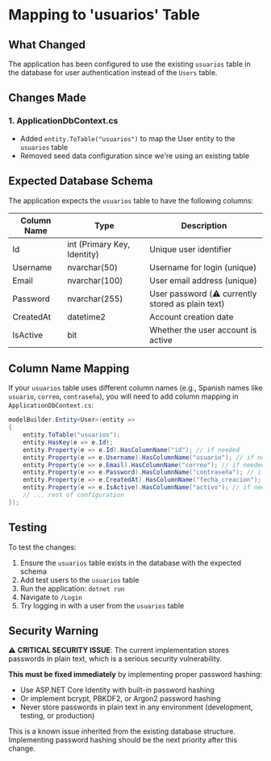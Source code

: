 # Mapping to 'usuarios' Table

## What Changed

The application has been configured to use the existing `usuarios` table in the database for user authentication instead of the `Users` table.

## Changes Made

### 1. ApplicationDbContext.cs
- Added `entity.ToTable("usuarios")` to map the User entity to the `usuarios` table
- Removed seed data configuration since we're using an existing table

## Expected Database Schema

The application expects the `usuarios` table to have the following columns:

| Column Name | Type | Description |
|------------|------|-------------|
| Id | int (Primary Key, Identity) | Unique user identifier |
| Username | nvarchar(50) | Username for login (unique) |
| Email | nvarchar(100) | User email address (unique) |
| Password | nvarchar(255) | User password (⚠️ currently stored as plain text) |
| CreatedAt | datetime2 | Account creation date |
| IsActive | bit | Whether the user account is active |

## Column Name Mapping

If your `usuarios` table uses different column names (e.g., Spanish names like `usuario`, `correo`, `contraseña`), you will need to add column mapping in `ApplicationDbContext.cs`:

```csharp
modelBuilder.Entity<User>(entity =>
{
    entity.ToTable("usuarios");
    entity.HasKey(e => e.Id);
    entity.Property(e => e.Id).HasColumnName("id"); // if needed
    entity.Property(e => e.Username).HasColumnName("usuario"); // if needed
    entity.Property(e => e.Email).HasColumnName("correo"); // if needed
    entity.Property(e => e.Password).HasColumnName("contraseña"); // if needed
    entity.Property(e => e.CreatedAt).HasColumnName("fecha_creacion"); // if needed
    entity.Property(e => e.IsActive).HasColumnName("activo"); // if needed
    // ... rest of configuration
});
```

## Testing

To test the changes:
1. Ensure the `usuarios` table exists in the database with the expected schema
2. Add test users to the `usuarios` table
3. Run the application: `dotnet run`
4. Navigate to `/Login`
5. Try logging in with a user from the `usuarios` table

## Security Warning

⚠️ **CRITICAL SECURITY ISSUE**: The current implementation stores passwords in plain text, which is a serious security vulnerability.

**This must be fixed immediately** by implementing proper password hashing:
- Use ASP.NET Core Identity with built-in password hashing
- Or implement bcrypt, PBKDF2, or Argon2 password hashing
- Never store passwords in plain text in any environment (development, testing, or production)

This is a known issue inherited from the existing database structure. Implementing password hashing should be the next priority after this change.
